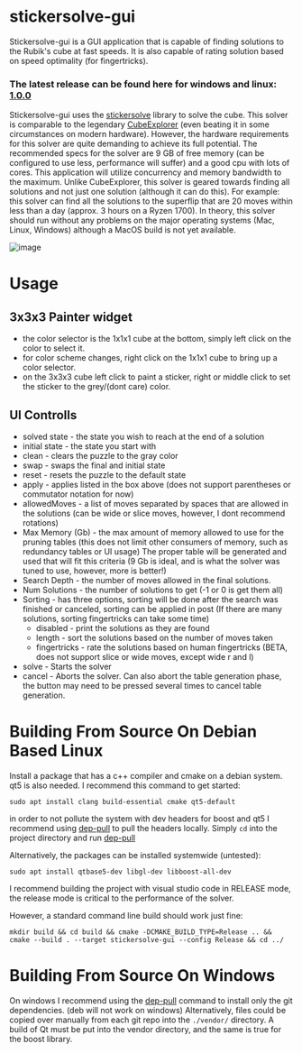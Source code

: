 # stickersolve-gui

Stickersolve-gui is a GUI application that is capable of finding solutions to the Rubik's cube at fast speeds. It is also capable of rating solution based on speed optimality (for fingertricks).
### The latest release can be found here for windows and linux: [1.0.0](https://github.com/TAR-ALEX/stickersolve-gui/releases/tag/1.0.0)

Stickersolve-gui uses the [stickersolve](https://github.com/TAR-ALEX/stickersolve.git) library to solve the cube. This solver is comparable to the legendary [CubeExplorer](http://kociemba.org/cube.htm) (even beating it in some circumstances on modern hardware). However, the hardware requirements for this solver are quite demanding to achieve its full potential.
The recommended specs for the solver are 9 GB of free memory (can be configured to use less, performance will suffer) and a good cpu with lots of cores. This application will utilize concurrency and memory bandwidth to the maximum. Unlike CubeExplorer, this solver is geared towards finding all solutions and not just one solution (although it can do this). For example: this solver can find all the solutions to the superflip that are 20 moves within less than a day (approx. 3 hours on a Ryzen 1700). In theory, this solver should run without any problems on the major operating systems (Mac, Linux, Windows) although a MacOS build is not yet available.

![image](https://github.com/TAR-ALEX/stickersolve-gui/assets/71244213/11bcc018-b9e2-4482-983c-d01ca39492c4)

# Usage
## 3x3x3 Painter widget
- the color selector is the 1x1x1 cube at the bottom, simply left click on the color to select it.
- for color scheme changes, right click on the 1x1x1 cube to bring up a color selector.
- on the 3x3x3 cube left click to paint a sticker, right or middle click to set the sticker to the grey/(dont care) color.

## UI Controlls
- solved state - the state you wish to reach at the end of a solution
- initial state - the state you start with
- clean - clears the puzzle to the gray color
- swap - swaps the final and initial state
- reset - resets the puzzle to the default state
- apply - applies listed in the box above (does not support parentheses or commutator notation for now)
- allowedMoves - a list of moves separated by spaces that are allowed in the solutions (can be wide or slice moves, however, I dont recommend rotations)
- Max Memory (Gb) - the max amount of memory allowed to use for the pruning tables (this does not limit other consumers of memory, such as redundancy tables or UI usage) The proper table will be generated and used that will fit this criteria (9 Gb is ideal, and is what the solver was tuned to use, however, more is better!)
- Search Depth - the number of moves allowed in the final solutions.
- Num Solutions - the number of solutions to get (-1 or 0 is get them all)
- Sorting - has three options, sorting will be done after the search was finished or canceled, sorting can be applied in post (If there are many solutions, sorting fingertricks can take some time)
    - disabled - print the solutions as they are found
    - length - sort the solutions based on the number of moves taken
    - fingertricks - rate the solutions based on human fingertricks (BETA, does not support slice or wide moves, except wide r and l)
- solve - Starts the solver
- cancel - Aborts the solver. Can also abort the table generation phase, the button may need to be pressed several times to cancel table generation.
# Building From Source On Debian Based Linux

Install a package that has a c++ compiler and cmake on a debian system. qt5 is also needed. I recommend this command to get started: 

```
sudo apt install clang build-essential cmake qt5-default
```

in order to not pollute the system with dev headers for boost and qt5 I recommend using [dep-pull](https://github.com/TAR-ALEX/Cpp-Dependency-Manager.git) to pull the headers locally. Simply `cd` into the project directory and run [dep-pull](https://github.com/TAR-ALEX/Cpp-Dependency-Manager.git)

Alternatively, the packages can be installed systemwide (untested):
```
sudo apt install qtbase5-dev libgl-dev libboost-all-dev
```

I recommend building the project with visual studio code in RELEASE mode, the release mode is critical to the performance of the solver.

However, a standard command line build should work just fine: 

```
mkdir build && cd build && cmake -DCMAKE_BUILD_TYPE=Release .. && cmake --build . --target stickersolve-gui --config Release && cd ../
```

# Building From Source On Windows

On windows I recommend using the [dep-pull](https://github.com/TAR-ALEX/Cpp-Dependency-Manager.git) command to install only the git dependencies. (deb will not work on windows) Alternatively, files could be copied over manually from each git repo into the `./vendor/` directory. A build of Qt must be put into the vendor directory, and the same is true for the boost library.
